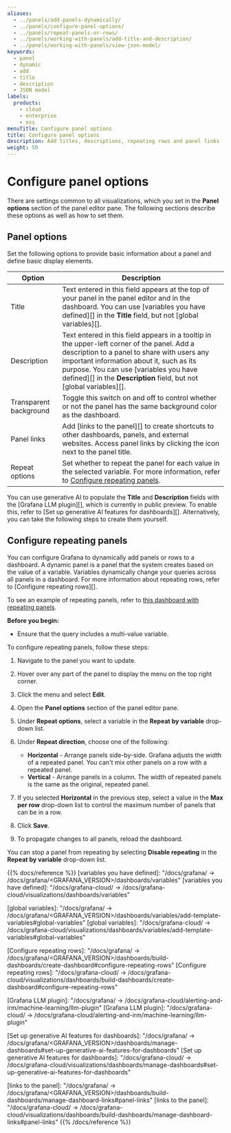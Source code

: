 ```yaml
---
aliases:
  - ../panels/add-panels-dynamically/
  - ../panels/configure-panel-options/
  - ../panels/repeat-panels-or-rows/
  - ../panels/working-with-panels/add-title-and-description/
  - ../panels/working-with-panels/view-json-model/
keywords:
  - panel
  - dynamic
  - add
  - title
  - description
  - JSON model
labels:
  products:
    - cloud
    - enterprise
    - oss
menuTitle: Configure panel options
title: Configure panel options
description: Add titles, descriptions, repeating rows and panel links
weight: 50
---
```


# Configure panel options

There are settings common to all visualizations, which you set in the **Panel options** section of the panel editor pane. The following sections describe these options as well as how to set them.

## Panel options

Set the following options to provide basic information about a panel and define basic display elements.

| Option                 | Description                                                                                                                                                                                                                                                                                             |
| ---------------------- | ------------------------------------------------------------------------------------------------------------------------------------------------------------------------------------------------------------------------------------------------------------------------------------------------------- |
| Title                  | Text entered in this field appears at the top of your panel in the panel editor and in the dashboard. You can use [variables you have defined][] in the **Title** field, but not [global variables][].                                                                                                  |
| Description            | Text entered in this field appears in a tooltip in the upper-left corner of the panel. Add a description to a panel to share with users any important information about it, such as its purpose. You can use [variables you have defined][] in the **Description** field, but not [global variables][]. |
| Transparent background | Toggle this switch on and off to control whether or not the panel has the same background color as the dashboard.                                                                                                                                                                                       |
| Panel links            | Add [links to the panel][] to create shortcuts to other dashboards, panels, and external websites. Access panel links by clicking the icon next to the panel title.                                                                                                                                     |
| Repeat options         | Set whether to repeat the panel for each value in the selected variable. For more information, refer to [Configure repeating panels](#configure-repeating-panels).                                                                                                                                      |

You can use generative AI to populate the **Title** and **Description** fields with the [Grafana LLM plugin][], which is currently in public preview. To enable this, refer to [Set up generative AI features for dashboards][]. Alternatively, you can take the following steps to create them yourself.

## Configure repeating panels

You can configure Grafana to dynamically add panels or rows to a dashboard. A dynamic panel is a panel that the system creates based on the value of a variable. Variables dynamically change your queries across all panels in a dashboard. For more information about repeating rows, refer to [Configure repeating rows][].

To see an example of repeating panels, refer to [this dashboard with repeating panels](https://play.grafana.org/d/testdata-repeating/testdata-repeating-panels?orgId=1).

**Before you begin:**

- Ensure that the query includes a multi-value variable.

To configure repeating panels, follow these steps:

1. Navigate to the panel you want to update.
1. Hover over any part of the panel to display the menu on the top right corner.
1. Click the menu and select **Edit**.
1. Open the **Panel options** section of the panel editor pane.
1. Under **Repeat options**, select a variable in the **Repeat by variable** drop-down list.
1. Under **Repeat direction**, choose one of the following:

   - **Horizontal** - Arrange panels side-by-side. Grafana adjusts the width of a repeated panel. You can't mix other panels on a row with a repeated panel.
   - **Vertical** - Arrange panels in a column. The width of repeated panels is the same as the original, repeated panel.

1. If you selected **Horizontal** in the previous step, select a value in the **Max per row** drop-down list to control the maximum number of panels that can be in a row.
1. Click **Save**.
1. To propagate changes to all panels, reload the dashboard.

You can stop a panel from repeating by selecting **Disable repeating** in the **Repeat by variable** drop-down list.

{{% docs/reference %}}
[variables you have defined]: "/docs/grafana/ -> /docs/grafana/<GRAFANA_VERSION>/dashboards/variables"
[variables you have defined]: "/docs/grafana-cloud/ -> /docs/grafana-cloud/visualizations/dashboards/variables"

[global variables]: "/docs/grafana/ -> /docs/grafana/<GRAFANA_VERSION>/dashboards/variables/add-template-variables#global-variables"
[global variables]: "/docs/grafana-cloud/ -> /docs/grafana-cloud/visualizations/dashboards/variables/add-template-variables#global-variables"

[Configure repeating rows]: "/docs/grafana/ -> /docs/grafana/<GRAFANA_VERSION>/dashboards/build-dashboards/create-dashboard#configure-repeating-rows"
[Configure repeating rows]: "/docs/grafana-cloud/ -> /docs/grafana-cloud/visualizations/dashboards/build-dashboards/create-dashboard#configure-repeating-rows"

[Grafana LLM plugin]: "/docs/grafana/ -> /docs/grafana-cloud/alerting-and-irm/machine-learning/llm-plugin"
[Grafana LLM plugin]: "/docs/grafana-cloud/ -> /docs/grafana-cloud/alerting-and-irm/machine-learning/llm-plugin"

[Set up generative AI features for dashboards]: "/docs/grafana/ -> /docs/grafana/<GRAFANA_VERSION>/dashboards/manage-dashboards#set-up-generative-ai-features-for-dashboards"
[Set up generative AI features for dashboards]: "/docs/grafana-cloud/ -> /docs/grafana-cloud/visualizations/dashboards/manage-dashboards#set-up-generative-ai-features-for-dashboards"

[links to the panel]: "/docs/grafana/ -> /docs/grafana/<GRAFANA_VERSION>/dashboards/build-dashboards/manage-dashboard-links#panel-links"
[links to the panel]: "/docs/grafana-cloud/ -> /docs/grafana-cloud/visualizations/dashboards/build-dashboards/manage-dashboard-links#panel-links"
{{% /docs/reference %}}

